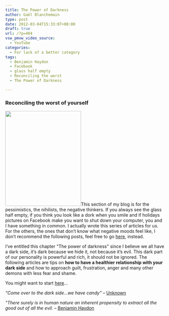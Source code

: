 ```yaml
---
title: The Power of Darkness
author: Gaël Blanchemain
type: post
date: 2012-03-04T15:33:07+00:00
draft: true
url: /?p=404
vsw_pmvw_video_source:
  - YouTube
categories:
  - For lack of a better category
tags:
  - Benjamin Haydon
  - Facebook
  - glass half empty
  - Reconciling the worst
  - The Power of Darkness

---
```

### Reconciling the worst of yourself

[<img class="alignleft size-medium wp-image-1121" title="paradise lost" alt="" src="http://www.gr0wing.com/wp-content/uploads/2012/03/paradise-lost-240x300.jpg" width="240" height="300" srcset="https://www.gr0wing.com/wp-content/uploads/2012/03/paradise-lost-240x300.jpg 240w, https://www.gr0wing.com/wp-content/uploads/2012/03/paradise-lost.jpg 400w" sizes="(max-width: 240px) 100vw, 240px" />][1]This section of my blog is for the pessimistics, the nihilists, the negative thinkers. If you always see the glass half empty, if you think you look like a dork when you smile and if holidays pictures on Facebook make you want to shut down your computer, you and I have something in common. I actually wrote this series of articles for us. For the others, the ones that don&#8217;t know what negative moods feel like, I don&#8217;t recommend the following posts, feel free to go [here][2], instead.

I&#8217;ve entitled this chapter "The power of darkness" since I believe we all have a dark side, it&#8217;s dark because we hide it, not because it&#8217;s evil. This dark part of our personality is powerful and rich, it should not be ignored. The following articles are tips on **how to have a healthier relationship with your dark side** and how to approach guilt, frustration, anger and many other demons with less fear and shame.

You might want to start [here][3]&#8230;

<cite>“Come over to the dark side&#8230;we have candy"</cite> &#8211; <a title="Unkown author's Biography" href="http://thinkexist.com/quotes/sent-by/mortalgenocide/" target="_blank">Unknown</a>

<cite>"There surely is in human nature an inherent propensity to extract all the good out of all the evil.</cite> &#8211; <a title="Benjamin Haydon's Wikipedia Biography" href="https://en.wikipedia.org/wiki/Benjamin_Haydon" target="_blank">Benjamin Haydon</a>

 [1]: http://www.gr0wing.com/power-of-darkness/paradise-lost/#main
 [2]: http://www.gr0wing.com/mindfulness-and-pleasure/ "Mindfulness and pleasure"
 [3]: http://www.gr0wing.com/anger-my-buddy/ "Anger, my buddy"
